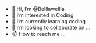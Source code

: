 - 👋 Hi, I’m @Belllawellla
- 👀 I’m interested in Coding
- 🌱 I’m currently learning coding
- 💞️ I’m looking to collaborate on ...
- 📫 How to reach me ...

<!---
Belllawellla/Belllawellla is a ✨ special ✨ repository because its `README.md` (this file) appears on your GitHub profile.
You can click the Preview link to take a look at your changes.
--->
